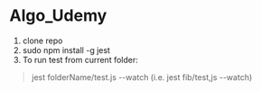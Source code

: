 # Algo_Udemy

 1. clone repo
 2. sudo npm install -g jest
 3. To run test from current folder: 
 > jest folderName/test.js --watch (i.e. jest fib/test,js --watch)
